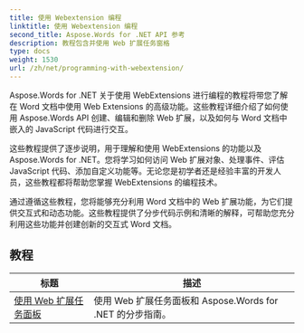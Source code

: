 ```yaml
---
title: 使用 Webextension 编程
linktitle: 使用 Webextension 编程
second_title: Aspose.Words for .NET API 参考
description: 教程包含并使用 Web 扩展任务窗格
type: docs
weight: 1530
url: /zh/net/programming-with-webextension/
---
```

Aspose.Words for .NET 关于使用 WebExtensions 进行编程的教程将带您了解在 Word 文档中使用 Web Extensions 的高级功能。这些教程详细介绍了如何使用 Aspose.Words API 创建、编辑和删除 Web 扩展，以及如何与 Word 文档中嵌入的 JavaScript 代码进行交互。

这些教程提供了逐步说明，用于理解和使用 WebExtensions 的功能以及 Aspose.Words for .NET。您将学习如何访问 Web 扩展对象、处理事件、评估 JavaScript 代码、添加自定义功能等。无论您是初学者还是经验丰富的开发人员，这些教程都将帮助您掌握 WebExtensions 的编程技术。

通过遵循这些教程，您将能够充分利用 Word 文档中的 Web 扩展功能，为它们提供交互式和动态功能。这些教程提供了分步代码示例和清晰的解释，可帮助您充分利用这些功能并创建创新的交互式 Word 文档。

## 教程
| 标题 | 描述 |
| --- | --- |
| [使用 Web 扩展任务面板](./using-web-extension-task-panes/) | 使用 Web 扩展任务面板和 Aspose.Words for .NET 的分步指南。 |